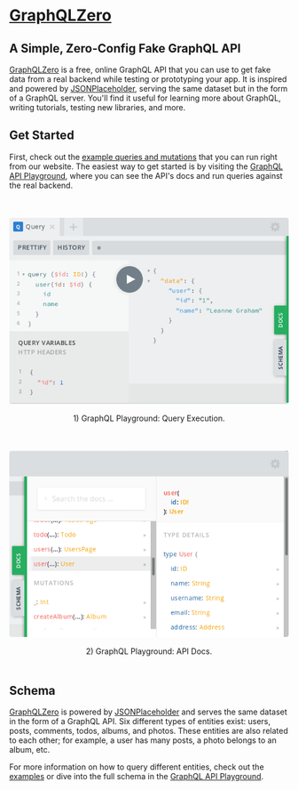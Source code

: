 # [GraphQLZero](https://graphqlzero.almansi.me)

## A Simple, Zero-Config Fake GraphQL API

[GraphQLZero](https://graphqlzero.almansi.me) is a free, online GraphQL API that you can use to get fake data from a real backend while testing or prototyping your app. It is inspired and powered by [JSONPlaceholder](https://jsonplaceholder.typicode.com/), serving the same dataset but in the form of a GraphQL server. You'll find it useful for learning more about GraphQL, writing tutorials, testing new libraries, and more.

## Get Started

First, check out the [example queries and mutations](https://graphqlzero.almansi.me/#examples) that you can run right from our website. The easiest way to get started is by visiting the [GraphQL API Playground](https://graphqlzero.almansi.me/api), where you can see the API's docs and run queries against the real backend.

<div style="text-align: center; margin: 50px 0;">
  <img src="apps/web/static/img/playground-1.png" alt="GraphQL Playground: Query Execution" style="border-radius: 0.3em;"/>
  <p>1) GraphQL Playground: Query Execution.</p>
</div>

<div style="text-align: center; margin: 50px 0;">
  <img src="apps/web/static/img/playground-2.png" alt="GraphQL Playground: API Docs" style="border-radius: 0.3em;"/>
  <p>2) GraphQL Playground: API Docs.</p>
</div>

## Schema

[GraphQLZero](https://graphqlzero.almansi.me) is powered by [JSONPlaceholder](https://jsonplaceholder.typicode.com/) and serves the same dataset in the form of a GraphQL API. Six different types of entities exist: users, posts, comments, todos, albums, and photos. These entities are also related to each other; for example, a user has many posts, a photo belongs to an album, etc.

For more information on how to query different entities, check out the [examples](https://graphqlzero.almansi.me/#examples) or dive into the full schema in the [GraphQL API Playground](https://graphqlzero.almansi.me/api).
